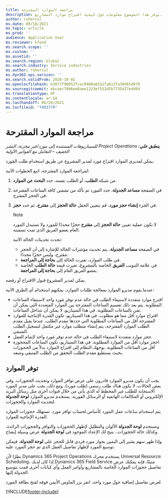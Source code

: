```yaml
---
title: مراجعة الموارد المقترحة
description: يوفر هذا الموضوع معلومات حول كيفية اقتراح موارد المشاريع.
author: ruhercul
ms.date: 08/18/2021
ms.topic: article
ms.prod: ''
audience: Application User
ms.reviewer: kfend
ms.search.scope: ''
ms.custom: ''
ms.assetid: ''
ms.search.region: Global
ms.search.industry: Service industries
ms.author: ruhercul
ms.dyn365.ops.version: ''
ms.search.validFrom: 2020-10-01
ms.openlocfilehash: b3077f98052fcac9989a81b2fab12fa30d65d970
ms.sourcegitcommit: ebcaec7806ee8aee1323ef532d5b7735d27edd04
ms.translationtype: HT
ms.contentlocale: ar-SA
ms.lasthandoff: 08/20/2021
ms.locfileid: "7403779"
---
```

# <a name="review-proposed-resources"></a>مراجعة الموارد المقترحة

_**ينطبق علي:** ‏‫Project Operations للسيناريوهات المستندة إلى مورد/غير مخزنة‬، ‏‫النشر الخفيف – التعامل مع الفواتير الأولية‬_

يمكن لمديري الموارد اقتراح مَورد لمدير المشروع عن طريق استخدام طلب المَورد.

لمراجعة الموارد المقترحة، اتبع الخطوات الآتية:

1. من شبكة **الطلب**، أو الطلب نفسه، حدد **البحث عن الموارد**.
2. في الصفحة **مساعد الجدولة**، حدد المورد ثم تأكد من تضمين كافة الساعات المقترحة في الحجز المقترح.
3. في الجزء **إنشاء حجز مورد**، قم بتعيين الحقل **حالة الحجز** إلى **مقترح**، ثم حدد **حجز**.

    > [!NOTE]
    > لا تكون عملية تعيين **حالة الحجز** إلى **مقترح** حجزًا محددًا للمورد ولا تستبدل المورد العام بعضو الفريق الذي تمت تسميته.

    تحدث تحديثات الحالة الآتية:

    - في الصفحة **مساعد الجدولة**، يتم تحديث مؤشرات الحالة للإشارة إلى أن الحجز مقترح، وليس حجزًا محددًا.
    - في طلب الموارد، تغيرت الحالة إلى **بحاجة إلى المراجعة**.
    - في علامة التبويب **الفريق** الخاصة بالمشروع، تغيرت قيمة **حالة الطلب** الخاصة بعضو الفريق العام إلى **بحاجة إلى المراجعة**.

يمكن لمدير المشروع قبول الاقتراح أو رفضه.

عندما يقوم مديرو الموارد بمعالجة طلبات الموارد، يمكنهم استخدام أي الطرق الآتية:

- اقترح موارد متعددة لاستيفاء الطلب في حالة عدم توفر مَورد واحد لاستيفاء الساعات المطلوبة. يتم بعد ذلك تقسيم الساعات المقترحة بين الموارد المتعددة التي يمكن أن تفي بالساعات المطلوبة. في هذا السيناريو، لا يمكن أن تتداخل الساعات.
- اقتراح موارد أقل مما هو مطلوب. في هذا السيناريو، تكون القدرة الإنتاجية للموارد‬ المقترحة أقل من الساعات المطلوبة التي حددها مقدم الطلب. عندما يقبل مقدم الطلب الموارد المقترحة، يتم إنشاء متطلب موارد غير مكتمل لتسجيل الطلب المتبقي.
- حجز موارد متعددة لاستيفاء الطلب في حالة عدم توفر مَورد واحد لإتمام العمل.
- احجز موارد أقل من الموارد المطلوبة. في هذا السيناريو، تكون الساعات المحجوزة أقل من الساعات المطلوبة. يوجهك النظام إلى اقتراح الموارد بدلاً من الحجوزات بحيث يستطيع مقدم الطلب التحقق من الطلب المتبقي وتتبعه.

## <a name="resource-availability"></a>توفر الموارد

يجب أن يكون مديرو الموارد قادرون على عرض توافر الموارد وتحديث الحجوزات. وفي بعض الحالات، لا يكون هناك طلب رسمي (طلب مورد). ومع ذلك، يجب على مدير المورد الاستجابة للطلب غير المخطط له الذي يأتي من خلال قنوات أخرى مثل رسائل البريد الإلكتروني أو المكالمات الهاتفية أو الرسائل الفورية. يستخدم مديرو الموارد **لوحة الجدولة** لتحديث الموارد والحجوزات.

يتم استخدام ساعات عمل المورد كأساس لحساب توافر مورد. تستهلك حجوزات الموارد القدرة الإنتاجية للموارد.

وتستخدم **لوحة الجدولة** الألوان والتظليل لإظهار الحجوزات والتوافر والحجوزات الزائدة، وكذلك حالة الحجوزات.. يتيح لك الإعداد الموجود في **لوحة الجدولة** عرض وسيلة إيضاح.

وإذا ظهر سهم يشير إلى اليمين بجوار مورد فردي قابل للحجز على **لوحة الجدولة**، فيمكن توسيع المورد لإظهار تفاصيل العمل الذي تم حجز المورد عليه.

نظرًا لأن Dynamics 365 Project Operations يستخدم محرك Universal Resource Scheduling، إذا كان لديك Dynamics 365 Field Service مثبتًا، فإنه يمكنك عرض تفاصيل حجوزات الموارد الخاصة بالمشاريع وأوامر العمل وأي كيانات أخرى قمت بتوسيع الجدولة إليها.

لعرض تفاصيل إضافية حول مورد واحد، انقر بزر الماوس الأيمن فوقه لفتح بطاقة المورد.



[!INCLUDE[footer-include](../includes/footer-banner.md)]

